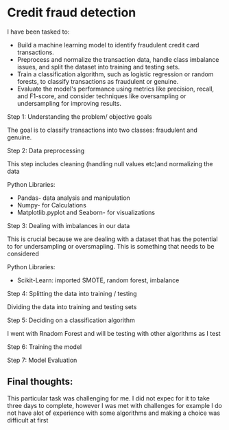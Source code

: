 # Credit fraud detection

<p> I have been tasked to: </p>
<ul>
  <li>Build a machine learning model to identify fraudulent credit card
transactions.</li>
  <li>Preprocess and normalize the transaction data, handle class
imbalance issues, and split the dataset into training and testing sets.</li>
  
  <li>Train a classification algorithm, such as logistic regression or random
forests, to classify transactions as fraudulent or genuine.</li>

  <li>Evaluate the model's performance using metrics like precision, recall,
and F1-score, and consider techniques like oversampling or
undersampling for improving results.</li>
</ul>
<p> Step 1: Understanding the problem/ objective goals</p>
<p>The goal is to classify transactions into two classes: fraudulent and genuine.</p>

<p>Step 2: Data preprocessing </p>
<p>This step includes cleaning (handling null values etc)and normalizing the data </p>
<p>Python Libraries:</p>
<ul>
  <li>Pandas- data analysis and manipulation</li>
  <li>Numpy- for Calculations</li>
  <li>Matplotlib.pyplot and Seaborn- for visualizations</li>
</ul>

<p>Step 3: Dealing with imbalances in our data </p>
<p>This is crucial because we are dealing with a dataset that has the potential to for undersampling or oversmapling. This is something that needs to be considered</p>

<p>Python Libraries:</p>
<ul>
  <li>Scikit-Learn: imported SMOTE, random forest, imbalance</li>
</ul>

<p>Step 4: Splitting the data into training / testing</p>
<p> Dividing the data into training and testing sets</p>

<p>Step 5: Deciding on a classification algorithm</p>
<p> I went with Rnadom Forest and will be testing with other algorithms as I test</p>

<p> Step 6: Training the model</p>
<p> Step 7: Model Evaluation</p>

<h2>Final thoughts:</h2>
<p> This particular task was challenging for me. I did not expec for it to take three days to complete, however I was met with challenges for example I do not have alot of experience with some algorithms and making a choice was difficult at first</p>
